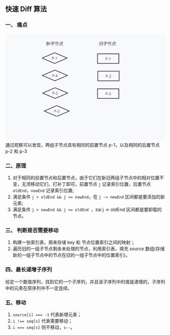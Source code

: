 ## 快速 Diff 算法

### 一、 痛点

![avatar](./images/%E5%BF%AB%E9%80%9F%20Diff%20%E7%AE%97%E6%B3%95.jpg)
通过观察可以发现，两组子节点具有相同的前置节点 p-1，以及相同的后置节点 p-2 和 p-3

### 二、原理

1. 对于相同的前置节点和后置节点，由于它们在新旧两组子节点中的相对位置不变，无须移动它们，打补丁即可，前置节点 `j` 记录索引位置，后置节点 `oldEnd`，`newEnd` 记录索引位置;
2. 满足条件 `j > oldEnd && j <= newEnd`，在 `j -> newEnd` 区间都是要添加的新元素;
3. 满足条件 `j > newEnd && j <= oldEnd `，zai j -> oldEnd 区间都是要卸载的节点。

### 三、 判断是否需要移动

1. 构建一张索引表，用来存储 key 和 节点位置索引之间的映射；
2. 遍历旧的一组子节点剩余未处理的节点，利用索引表，填充 source 数组(存储新的一组子节点中的节点在旧的一组子节点中的位置索引)。

### 四、最长递增子序列

给定一个数值序列，找到它的一个子序列，并且该子序列中的值是递增的，子序列中的元素在原序列中不一定连续。

### 五、移动

1. `source[i] === -1` 代表新增元素；
2. `i !== seq[s]` 代表需要移动；
3. `i === seq[s]` 则不移动，`s--`。
